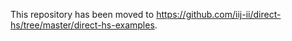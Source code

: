 This repository has been moved to <https://github.com/iij-ii/direct-hs/tree/master/direct-hs-examples>.
